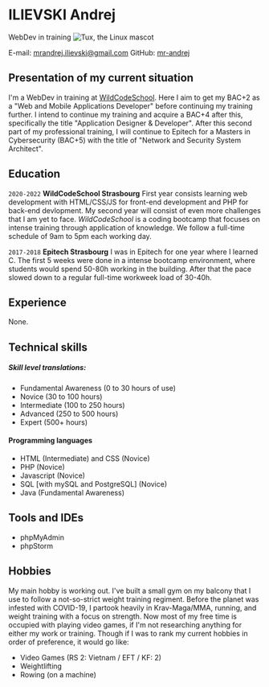 # ILIEVSKI Andrej
WebDev in training
    ![Tux, the Linux mascot](https://scontent-vie1-1.cdninstagram.com/v/t51.2885-19/120823866_973812506466707_5279086482378134898_n.jpg?_nc_ht=scontent-vie1-1.cdninstagram.com&_nc_ohc=JkDy2gWYS7YAX-0Qq2u&oh=4471d33f1e02caa8f05e61d889115594&oe=5FD18447)


E-mail: mrandrej.ilievski@gmail.com
GitHub: [mr-andrej](https://github.com/mr-andrej)

## Presentation of my current situation

I'm a WebDev in training at [WildCodeSchool](https://www.wildcodeschool.com/fr-FR/campus/strasbourg). Here I aim to get my BAC+2 as a "Web and Mobile Applications Developer" before continuing my training further. I intend to continue my training and acquire a BAC+4 after this, specifically the title "Application Designer & Developer". After this second part of my professional training, I will continue to Epitech for a Masters in Cybersecurity (BAC+5) with the title of "Network and Security System Architect".

## Education

`2020-2022`
__WildCodeSchool Strasbourg__ First year consists learning web development with HTML/CSS/JS for front-end development and PHP for back-end devlopment. My second year will consist of even more challenges that I am yet to face. *WildCodeSchool* is a coding bootcamp that focuses on intense training through application of knowledge. We follow a full-time schedule of 9am to 5pm each working day.

`2017-2018`
__Epitech Strasbourg__ I was in Epitech for one year where I learned C. The first 5 weeks were done in a intense bootcamp environment, where students would spend 50-80h working in the building. After that the pace slowed down to a regular full-time workweek load of 30-40h.

## Experience
None.

## Technical skills
##### Skill level translations:
* Fundamental Awareness (0 to 30 hours of use)
* Novice (30 to 100 hours) 
* Intermediate (100 to 250 hours) 
* Advanced (250 to 500 hours) 
* Expert (500+ hours) 

#### Programming languages
* HTML (Intermediate) and CSS (Novice)
* PHP (Novice)
* Javascript (Novice)
* SQL [with mySQL and PostgreSQL] (Novice)
* Java (Fundamental Awareness)

## Tools and IDEs
* phpMyAdmin
* phpStorm

## Hobbies
My main hobby is working out. I've built a small gym on my balcony that I use to follow a not-so-strict weight training regiment. Before the planet was infested with COVID-19, I partook heavily in Krav-Maga/MMA, running, and weight training with a focus on strength. Now most of my free time is occupied with playing video games, if I'm not researching anything for either my work or training. Though if I was to rank my current hobbies in order of preference, it would go like:
* Video Games (RS 2: Vietnam / EFT / KF: 2)
* Weightlifting
* Rowing (on a machine)
